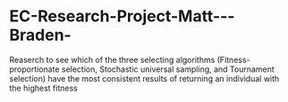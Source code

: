 EC-Research-Project-Matt---Braden-
==================================

Reaserch to see which of the three selecting algorithms (Fitness-proportionate selection, Stochastic universal sampling, and Tournament selection) have the most consistent results of returning an individual with the highest fitness
